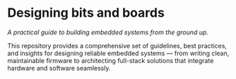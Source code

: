 # Designing bits and boards
*A practical guide to building embedded systems from the ground up.*

This repository provides a comprehensive set of guidelines, best practices, and insights for designing reliable embedded systems — from writing clean, maintainable firmware to architecting full-stack solutions that integrate hardware and software seamlessly.

